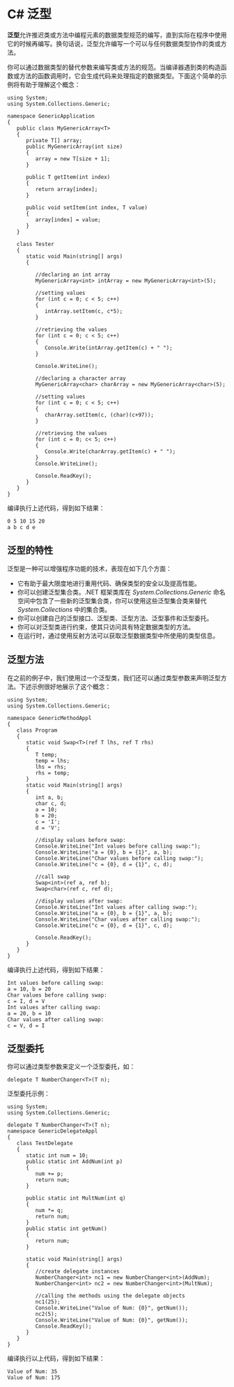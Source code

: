 # C\# 泛型
**泛型**允许推迟类或方法中编程元素的数据类型规范的编写，直到实际在程序中使用它的时候再编写。换句话说，泛型允许编写一个可以与任何数据类型协作的类或方法。

你可以通过数据类型的替代参数来编写类或方法的规范。当编译器遇到类的构造函数或方法的函数调用时，它会生成代码来处理指定的数据类型。下面这个简单的示例将有助于理解这个概念：

```
using System;
using System.Collections.Generic;

namespace GenericApplication
{
   public class MyGenericArray<T>
   {
      private T[] array;
      public MyGenericArray(int size)
      {
         array = new T[size + 1];
      }
      
      public T getItem(int index)
      {
         return array[index];
      }
      
      public void setItem(int index, T value)
      {
         array[index] = value;
      }
   }
   
   class Tester
   {
      static void Main(string[] args)
      {
         
         //declaring an int array
         MyGenericArray<int> intArray = new MyGenericArray<int>(5);
         
         //setting values
         for (int c = 0; c < 5; c++)
         {
            intArray.setItem(c, c*5);
         }
         
         //retrieving the values
         for (int c = 0; c < 5; c++)
         {
            Console.Write(intArray.getItem(c) + " ");
         }
         
         Console.WriteLine();
         
         //declaring a character array
         MyGenericArray<char> charArray = new MyGenericArray<char>(5);
         
         //setting values
         for (int c = 0; c < 5; c++)
         {
            charArray.setItem(c, (char)(c+97));
         }
         
         //retrieving the values
         for (int c = 0; c< 5; c++)
         {
            Console.Write(charArray.getItem(c) + " ");
         }
         Console.WriteLine();
         
         Console.ReadKey();
      }
   }
}
```

编译执行上述代码，得到如下结果：

```
0 5 10 15 20
a b c d e
```

## 泛型的特性
泛型是一种可以增强程序功能的技术，表现在如下几个方面：

*	它有助于最大限度地进行重用代码、确保类型的安全以及提高性能。
*	你可以创建泛型集合类。.NET 框架类库在 *System.Collections.Generic* 命名空间中包含了一些新的泛型集合类，你可以使用这些泛型集合类来替代 *System.Collections* 中的集合类。
*	你可以创建自己的泛型接口、泛型类、泛型方法、泛型事件和泛型委托。
*	你可以对泛型类进行约束，使其只访问具有特定数据类型的方法。
*	在运行时，通过使用反射方法可以获取泛型数据类型中所使用的类型信息。

## 泛型方法

在之前的例子中，我们使用过一个泛型类，我们还可以通过类型参数来声明泛型方法。下述示例很好地展示了这个概念：

```
using System;
using System.Collections.Generic;

namespace GenericMethodAppl
{
   class Program
   {
      static void Swap<T>(ref T lhs, ref T rhs)
      {
         T temp;
         temp = lhs;
         lhs = rhs;
         rhs = temp;
      }
      static void Main(string[] args)
      {
         int a, b;
         char c, d;
         a = 10;
         b = 20;
         c = 'I';
         d = 'V';
         
         //display values before swap:
         Console.WriteLine("Int values before calling swap:");
         Console.WriteLine("a = {0}, b = {1}", a, b);
         Console.WriteLine("Char values before calling swap:");
         Console.WriteLine("c = {0}, d = {1}", c, d);
         
         //call swap
         Swap<int>(ref a, ref b);
         Swap<char>(ref c, ref d);
         
         //display values after swap:
         Console.WriteLine("Int values after calling swap:");
         Console.WriteLine("a = {0}, b = {1}", a, b);
         Console.WriteLine("Char values after calling swap:");
         Console.WriteLine("c = {0}, d = {1}", c, d);
         
         Console.ReadKey();
      }
   }
}
```

编译执行上述代码，得到如下结果：

```
Int values before calling swap:
a = 10, b = 20
Char values before calling swap:
c = I, d = V
Int values after calling swap:
a = 20, b = 10
Char values after calling swap:
c = V, d = I
```

## 泛型委托
你可以通过类型参数来定义一个泛型委托，如：

```
delegate T NumberChanger<T>(T n);
```
泛型委托示例：

```
using System;
using System.Collections.Generic;

delegate T NumberChanger<T>(T n);
namespace GenericDelegateAppl
{
   class TestDelegate
   {
      static int num = 10;
      public static int AddNum(int p)
      {
         num += p;
         return num;
      }
      
      public static int MultNum(int q)
      {
         num *= q;
         return num;
      }
      public static int getNum()
      {
         return num;
      }
      
      static void Main(string[] args)
      {
         //create delegate instances
         NumberChanger<int> nc1 = new NumberChanger<int>(AddNum);
         NumberChanger<int> nc2 = new NumberChanger<int>(MultNum);
         
         //calling the methods using the delegate objects
         nc1(25);
         Console.WriteLine("Value of Num: {0}", getNum());
         nc2(5);
         Console.WriteLine("Value of Num: {0}", getNum());
         Console.ReadKey();
      }
   }
}
```

编译执行以上代码，得到如下结果：

```
Value of Num: 35
Value of Num: 175
```

